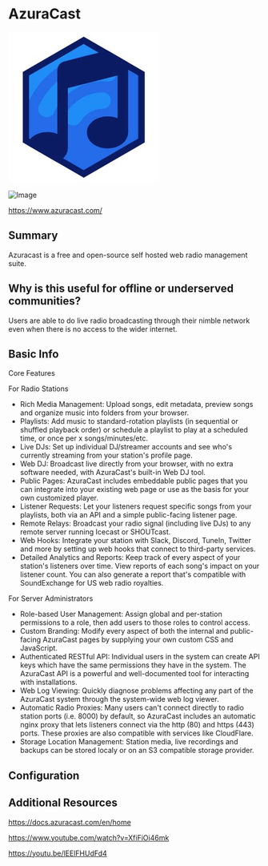 # AzuraCast

![Service Logo](azuracast.jpg)


![Image](https://camo.githubusercontent.com/49c456da723fc31a79c2b9a22f7bb2c1844bd0f3d55e7793db5c95fdc60c873a/68747470733a2f2f7777772e617a757261636173742e636f6d2f696d672f53637265656e73686f74546f75722e676966)

https://www.azuracast.com/

## Summary

Azuracast is a free and open-source self hosted web radio management suite.

## Why is this useful for offline or underserved communities?

Users are able to do live radio broadcasting through their nimble network even when there is no access to the wider internet. 

## Basic Info

Core Features

For Radio Stations

* Rich Media Management: Upload songs, edit metadata, preview songs and organize music into folders from your browser.
* Playlists: Add music to standard-rotation playlists (in sequential or shuffled playback order) or schedule a playlist to play at a scheduled time, or once per x songs/minutes/etc.
* Live DJs: Set up individual DJ/streamer accounts and see who's currently streaming from your station's profile page.
* Web DJ: Broadcast live directly from your browser, with no extra software needed, with AzuraCast's built-in Web DJ tool.
* Public Pages: AzuraCast includes embeddable public pages that you can integrate into your existing web page or use as the basis for your own customized player.
* Listener Requests: Let your listeners request specific songs from your playlists, both via an API and a simple public-facing listener page.
* Remote Relays: Broadcast your radio signal (including live DJs) to any remote server running Icecast or SHOUTcast.
* Web Hooks: Integrate your station with Slack, Discord, TuneIn, Twitter and more by setting up web hooks that connect to third-party services.
* Detailed Analytics and Reports: Keep track of every aspect of your station's listeners over time. View reports of each song's impact on your listener count. You can also generate a report that's compatible with SoundExchange for US web radio royalties.

For Server Administrators

* Role-based User Management: Assign global and per-station permissions to a role, then add users to those roles to control access.
* Custom Branding: Modify every aspect of both the internal and public-facing AzuraCast pages by supplying your own custom CSS and JavaScript.
* Authenticated RESTful API: Individual users in the system can create API keys which have the same permissions they have in the system. The AzuraCast API is a powerful and well-documented tool for interacting with installations.
* Web Log Viewing: Quickly diagnose problems affecting any part of the AzuraCast system through the system-wide web log viewer.
* Automatic Radio Proxies: Many users can't connect directly to radio station ports (i.e. 8000) by default, so AzuraCast includes an automatic nginx proxy that lets listeners connect via the http (80) and https (443) ports. These proxies are also compatible with services like CloudFlare.
* Storage Location Management: Station media, live recordings and backups can be stored localy or on an S3 compatible storage provider.


## Configuration



## Additional Resources

https://docs.azuracast.com/en/home

https://www.youtube.com/watch?v=XfiFiOi46mk

https://youtu.be/lEElFHUdFd4